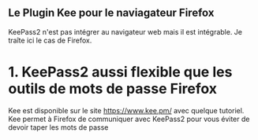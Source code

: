 ## Le Plugin Kee pour le naviagateur Firefox

KeePass2 n'est pas intégrer au navigateur web mais il est intégrable. Je traîte ici le cas de Firefox.

# 1. KeePass2 aussi flexible que les outils de mots de passe Firefox

Kee est disponible sur le site https://www.kee.pm/ avec quelque tutoriel.
Kee permet à Firefox de communiquer avec KeePass2 pour vous éviter de devoir taper les mots de passe

